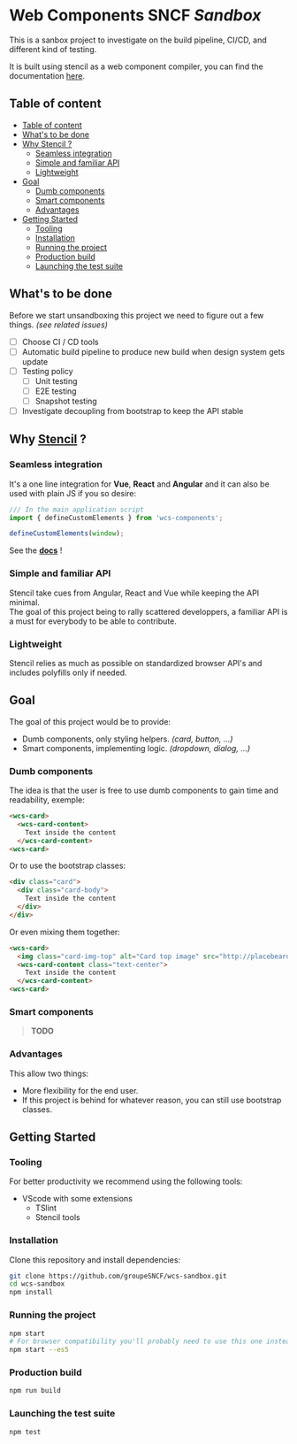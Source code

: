 # Web Components SNCF *Sandbox*

This is a sanbox project to investigate on the build pipeline, CI/CD, and different kind of testing.

It is built using stencil as a web component compiler, you can find the documentation [here](https://stenciljs.com/docs).

## Table of content
- [Table of content](#table-of-content)
- [What's to be done](#whats-to-be-done)
- [Why Stencil ?](#why-stencil)
  - [Seamless integration](#seamless-integration)
  - [Simple and familiar API](#simple-and-familiar-api)
  - [Lightweight](#lightweight)
- [Goal](#goal)
  - [Dumb components](#dumb-components)
  - [Smart components](#smart-components)
  - [Advantages](#advantages)
- [Getting Started](#getting-started)
  - [Tooling](#tooling)
  - [Installation](#installation)
  - [Running the project](#running-the-project)
  - [Production build](#production-build)
  - [Launching the test suite](#launching-the-test-suite)

## What's to be done

Before we start unsandboxing this project we need to figure out a few things. *(see related issues)*

- [ ] Choose CI / CD tools
- [ ] Automatic build pipeline to produce new build when design system gets update
- [ ] Testing policy
    - [ ] Unit testing
    - [ ] E2E testing
    - [ ] Snapshot testing
- [ ] Investigate decoupling from bootstrap to keep the API stable

## Why [Stencil](https://stenciljs.com/) ?

### Seamless integration  

It's a one line integration for **Vue**, **React** and **Angular** and it can also be used with plain JS if you so desire:

```typescript
/// In the main application script
import { defineCustomElements } from 'wcs-components';

defineCustomElements(window);
```

See the [**docs**](https://stenciljs.com/docs/framework-integration) !

### Simple and familiar API

Stencil take cues from Angular, React and Vue while keeping the API minimal.   
The goal of this project being to rally scattered developpers, a familiar API is a must for everybody to be able to contribute.  

### Lightweight

Stencil relies as much as possible on standardized browser API's and includes polyfills only if needed.

## Goal

The goal of this project would be to provide:

- Dumb components, only styling helpers. *(card, button, ...)*
- Smart components, implementing logic. *(dropdown, dialog, ...)*

### Dumb components

The idea is that the user is free to use dumb components to gain time and readability, exemple:

```html
<wcs-card>
  <wcs-card-content>
    Text inside the content
  </wcs-card-content>
<wcs-card>
```

Or to use the bootstrap classes:

```html
<div class="card">
  <div class="card-body">
    Text inside the content
  </div>
</div>
```

Or even mixing them together:

```html
<wcs-card>
  <img class="card-img-top" alt="Card top image" src="http://placebeard.it/267/128"/>
  <wcs-card-content class="text-center">
    Text inside the content
  </wcs-card-content>
<wcs-card>
```

### Smart components

> **TODO**

### Advantages

This allow two things:

- More flexibility for the end user.
- If this project is behind for whatever reason, you can still use bootstrap classes.

## Getting Started

### Tooling

For better productivity we recommend using the following tools:
- VScode with some extensions
    - TSlint
    - Stencil tools

### Installation

Clone this repository and install dependencies:

```bash
git clone https://github.com/groupeSNCF/wcs-sandbox.git 
cd wcs-sandbox 
npm install
```

### Running the project

```bash
npm start
# For browser compatibility you'll probably need to use this one instead:
npm start --es5
```

### Production build

```bash
npm run build
```

### Launching the test suite

```bash
npm test
```
